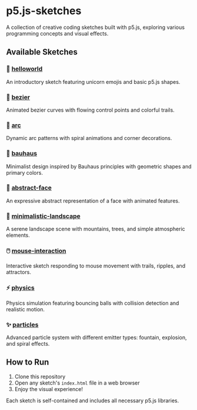 # p5.js-sketches

A collection of creative coding sketches built with p5.js, exploring various programming concepts and visual effects.

## Available Sketches

### 🦄 [helloworld](sketches/helloworld/)
An introductory sketch featuring unicorn emojis and basic p5.js shapes.

### 🌊 [bezier](sketches/bezier/)
Animated bezier curves with flowing control points and colorful trails.

### 🎯 [arc](sketches/arc/)
Dynamic arc patterns with spiral animations and corner decorations.

### 🎨 [bauhaus](sketches/bauhaus/)
Minimalist design inspired by Bauhaus principles with geometric shapes and primary colors.

### 👤 [abstract-face](sketches/abstract-face/)
An expressive abstract representation of a face with animated features.

### 🌄 [minimalistic-landscape](sketches/minimalistic-landscape/)
A serene landscape scene with mountains, trees, and simple atmospheric elements.

### 🖱️ [mouse-interaction](sketches/mouse-interaction/)
Interactive sketch responding to mouse movement with trails, ripples, and attractors.

### ⚡ [physics](sketches/physics/)
Physics simulation featuring bouncing balls with collision detection and realistic motion.

### ✨ [particles](sketches/particles/)
Advanced particle system with different emitter types: fountain, explosion, and spiral effects.

## How to Run

1. Clone this repository
2. Open any sketch's `index.html` file in a web browser
3. Enjoy the visual experience!

Each sketch is self-contained and includes all necessary p5.js libraries.
